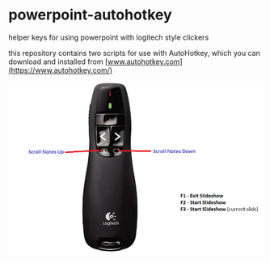 # powerpoint-autohotkey

helper keys for using powerpoint with logitech style clickers

this repository contains two scripts for use with AutoHotkey, which you can download and installed from [www.autohotkey.com](https://www.autohotkey.com/)



![image](https://github.com/jonathan-annett/powerpoint-autohotkey/blob/85b8f4bff0fe3a92fbdd3f3134815017e86d9561/Ignore%20Blackout.png)
